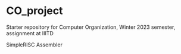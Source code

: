 # CO_project

Starter repository for Computer Organization, Winter 2023 semester, assignment at IIITD

SimpleRISC Assembler 
